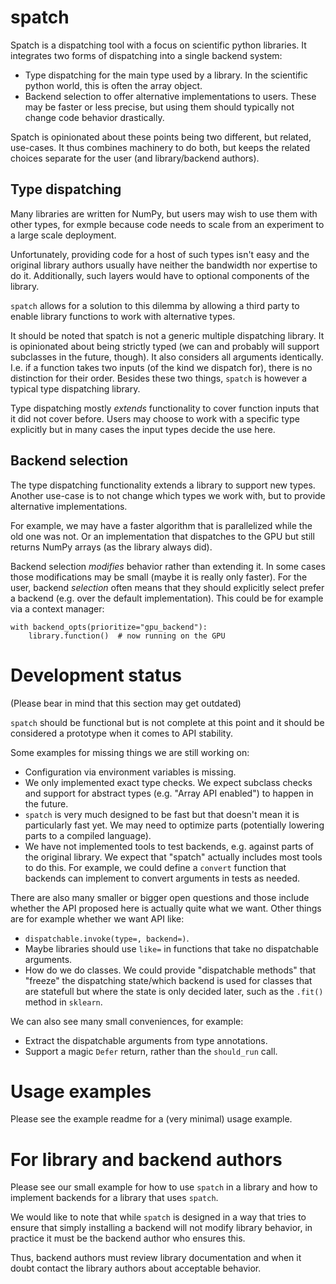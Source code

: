# spatch

<!-- SPHINX-START -->

Spatch is a dispatching tool with a focus on scientific python libraries.
It integrates two forms of dispatching into a single backend system:
* Type dispatching for the main type used by a library.
  In the scientific python world, this is often the array object.
* Backend selection to offer alternative implementations to users.
  These may be faster or less precise, but using them should typically
  not change code behavior drastically.

Spatch is opinionated about these points being two different, but related,
use-cases.
It thus combines machinery to do both, but keeps the related choices
separate for the user (and library/backend authors).

## Type dispatching

Many libraries are written for NumPy, but users may wish to use them
with other types, for exmple because code needs to scale from an experiment
to a large scale deployment.

Unfortunately, providing code for a host of such types isn't easy
and the original library authors usually have neither the bandwidth nor
expertise to do it.  Additionally, such layers would have to optional
components of the library.

`spatch` allows for a solution to this dilemma by allowing a third party
to enable library functions to work with alternative types.

It should be noted that spatch is not a generic multiple dispatching
library. It is opinionated about being strictly typed (we can and probably
will support subclasses in the future, though).
It also considers all arguments identically.  I.e. if a function takes
two inputs (of the kind we dispatch for), there is no distinction for
their order.
Besides these two things, `spatch` is however a typical type dispatching
library.

Type dispatching mostly _extends_ functionality to cover function inputs
that it did not cover before.
Users may choose to work with a specific type explicitly but in many cases
the input types decide the use here.

## Backend selection

The type dispatching functionality extends a library to support new types.
Another use-case is to not change which types we work with, but to
provide alternative implementations.

For example, we may have a faster algorithm that is parallelized while the
old one was not. Or an implementation that dispatches to the GPU but still
returns NumPy arrays (as the library always did).

Backend selection _modifies_ behavior rather than extending it.  In some
cases those modifications may be small (maybe it is really only faster).
For the user, backend _selection_ often means that they should explicitly
select prefer a backend (e.g. over the default implementation).
This could be for example via a context manager:
```
with backend_opts(prioritize="gpu_backend"):
    library.function()  # now running on the GPU
```

<!-- SPHINX-STOP -->

# Development status

(Please bear in mind that this section may get outdated)

`spatch` should be functional but is not complete at this point and
it should be considered a prototype when it comes to API stability.

Some examples for missing things we are still working on:
* Configuration via environment variables is missing.
* We only implemented exact type checks.  We expect subclass checks
  and support for abstract types (e.g. "Array API enabled") to happen
  in the future.
* `spatch` is very much designed to be fast but that doesn't mean it
  is particularly fast yet.  We may need to optimize parts (potentially
  lowering parts to a compiled language).
* We have not implemented tools to test backends, e.g. against parts
  of the original library.  We expect that "spatch" actually includes most
  tools to do this.  For example, we could define a `convert` function
  that backends can implement to convert arguments in tests as needed.

There are also many smaller or bigger open questions and those include whether
the API proposed here is actually quite what we want.
Other things are for example whether we want API like:
* `dispatchable.invoke(type=, backend=)`.
* Maybe libraries should use `like=` in functions that take no dispatchable
  arguments.
* How do we do classes. We could provide "dispatchable methods" that "freeze"
  the dispatching state/which backend is used for classes that are statefull
  but where the state is only decided later, such as the `.fit()` method in
  `sklearn`.

We can also see many small conveniences, for example:
* Extract the dispatchable arguments from type annotations.
* Support a magic `Defer` return, rather than the `should_run` call.


# Usage examples

Please see the example readme for a (very minimal) usage example.

# For library and backend authors

Please see our small example for how to use `spatch` in a library and how to
implement backends for a library that uses `spatch`.

We would like to note that while `spatch` is designed in a way that tries
to ensure that simply installing a backend will not modify library behavior,
in practice it must be the backend author who ensures this.

Thus, backend authors must review library documentation and when it doubt
contact the library authors about acceptable behavior.